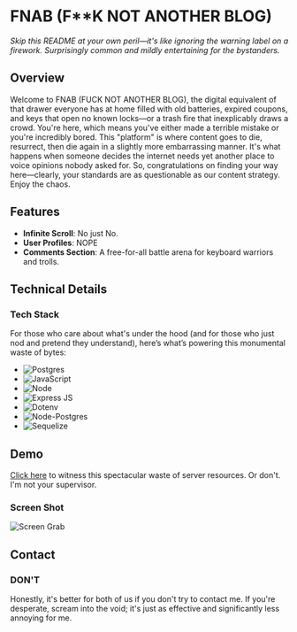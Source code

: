 # FNAB (F**K NOT ANOTHER BLOG)
*Skip this README at your own peril—it's like ignoring the warning label on a firework. Surprisingly common and mildly entertaining for the bystanders.*

## Overview
Welcome to FNAB (FUCK NOT ANOTHER BLOG), the digital equivalent of that drawer everyone has at home filled with old batteries, expired coupons, and keys that open no known locks—or a trash fire that inexplicably draws a crowd. You're here, which means you've either made a terrible mistake or you're incredibly bored. This "platform" is where content goes to die, resurrect, then die again in a slightly more embarrassing manner. It's what happens when someone decides the internet needs yet another place to voice opinions nobody asked for. So, congratulations on finding your way here—clearly, your standards are as questionable as our content strategy. Enjoy the chaos.

## Features
- **Infinite Scroll**: No just No.
- **User Profiles**: NOPE
- **Comments Section**: A free-for-all battle arena for keyboard warriors and trolls.

## Technical Details

### Tech Stack
For those who care about what's under the hood (and for those who just nod and pretend they understand), here’s what’s powering this monumental waste of bytes:

- ![Postgres](https://img.shields.io/badge/Postgres-black?style=for-the-badge&logo=postgresql) 
- ![JavaScript](https://img.shields.io/badge/JavaScript-black?style=for-the-badge&logo=Javascript) 
- ![Node](https://img.shields.io/badge/Node-black?style=for-the-badge&logo=npm) 
- ![Express JS](https://img.shields.io/badge/Express%20JS-black?style=for-the-badge&logo=express)
- ![Dotenv](https://img.shields.io/badge/Dotenv-black?style=for-the-badge&logo=.env) 
- ![Node-Postgres](https://img.shields.io/badge/Node--Postgres-black?style=for-the-badge&logo=npm)
- ![Sequelize](https://img.shields.io/badge/Sequelize-black?style=for-the-badge&logo=sequelize)

## Demo
[Click here](https://fnab-q67v.onrender.com) to witness this spectacular waste of server resources. Or don't. I'm not your supervisor.
### Screen Shot
![Screen Grab](https://i.imgur.com/BnZhEoh.png)

## Contact
### DON'T
Honestly, it's better for both of us if you don't try to contact me. If you're desperate, scream into the void; it's just as effective and significantly less annoying for me.
